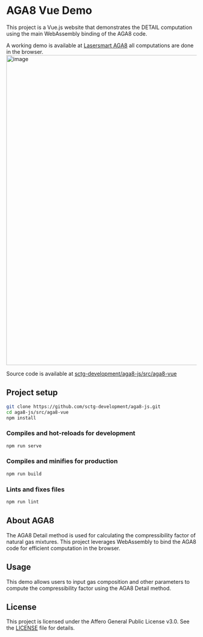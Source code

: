 # AGA8 Vue Demo

This project is a Vue.js website that demonstrates the DETAIL computation using the main WebAssembly binding of the AGA8 code.

A working demo is available at [Lasersmart AGA8](https://aga8.lasersmart.work/) all computations are done in the browser.
[<img width="821" alt="image" src="https://github.com/user-attachments/assets/148f537c-e6ca-43c7-8b41-c50f770c64e8" />
](https://aga8.lasersmart.work/)  

Source code is available at [sctg-development/aga8-js/src/aga8-vue](https://github.com/sctg-development/aga8-js/tree/main/src/aga8-vue)

## Project setup

```bash
git clone https://github.com/sctg-development/aga8-js.git
cd aga8-js/src/aga8-vue
npm install
```

### Compiles and hot-reloads for development

```bash
npm run serve
```

### Compiles and minifies for production

```bash
npm run build
```

### Lints and fixes files

```bash
npm run lint
```

## About AGA8

The AGA8 Detail method is used for calculating the compressibility factor of natural gas mixtures. This project leverages WebAssembly to bind the AGA8 code for efficient computation in the browser.

## Usage

This demo allows users to input gas composition and other parameters to compute the compressibility factor using the AGA8 Detail method.

## License

This project is licensed under the Affero General Public License v3.0. See the [LICENSE](../../LICENSE.md) file for details.
